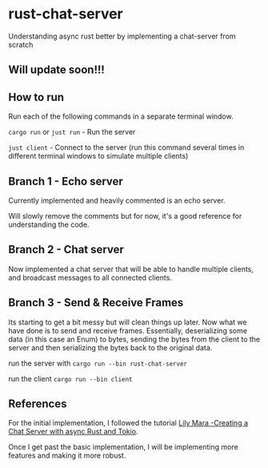 # rust-chat-server

Understanding async rust better by implementing a chat-server from scratch

## Will update soon!!!

## How to run

Run each of the following commands in a separate terminal window.

`cargo run` or `just run` - Run the server

`just client` - Connect to the server (run this command several times in different terminal windows to simulate multiple clients)

## Branch 1 - Echo server

Currently implemented and heavily commented is an echo server.

Will slowly remove the comments but for now, it's a good reference for understanding the code.

## Branch 2 - Chat server

Now implemented a chat server that will be able to handle multiple clients, and broadcast messages to all connected clients.

## Branch 3 - Send & Receive Frames

Its starting to get a bit messy but will clean things up later. Now what we have done is to send and receive frames. Essentially, deserializing some data (in this case an Enum) to bytes, sending the bytes from the client to the server and then serializing the bytes back to the original data.

run the server with `cargo run --bin rust-chat-server`

run the client `cargo run --bin client`

## References

For the initial implementation, I followed the tutorial [Lily Mara -Creating a Chat Server with async Rust and Tokio](https://www.youtube.com/watch?v=T2mWg91sx-o).

Once I get past the basic implementation, I will be implementing more features and making it more robust.

